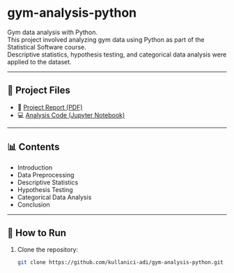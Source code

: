 # gym-analysis-python

Gym data analysis with Python.  
This project involved analyzing gym data using Python as part of the Statistical Software course.  
Descriptive statistics, hypothesis testing, and categorical data analysis were applied to the dataset.

---

## 📂 Project Files

- 📘 [Project Report (PDF)](gym-analysis-python.pdf)  
- 💻 [Analysis Code (Jupyter Notebook)](gym-analysis-code.ipynb)  

---

## 📊 Contents
- Introduction  
- Data Preprocessing  
- Descriptive Statistics  
- Hypothesis Testing  
- Categorical Data Analysis  
- Conclusion  

---

## 🚀 How to Run
1. Clone the repository:
   ```bash
   git clone https://github.com/kullanici-adi/gym-analysis-python.git

 

